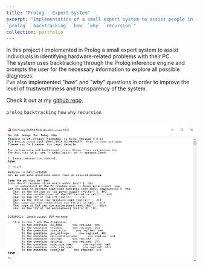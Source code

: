 ```yaml
---
title: "Prolog - Expert-System"
excerpt: "Implementation of a small expert system to assist people in identifying hardware-related problems with their PCs.  
`prolog` `backtracking` `how` `why` `recursion`"
collection: portfolio
---
```


In this project I implemented in Prolog a small expert system to assist individuals in identifying hardware-related problems with their PC. \
The system uses backtracking through the Prolog inference engine and prompts the user for the necessary information to explore all possible diagnoses. \
I've also implemented "*how*" and "*why*" questions in order to improve the level of trustworthiness and transparency of the system.

Check it out at my [github repo](https://github.com/GianFederico/SIDE-expert_sys_hardware_problems).

`prolog` `backtracking` `how` `why` `recursion`

 <br/><img src='/images/exp_sys.jpg'>